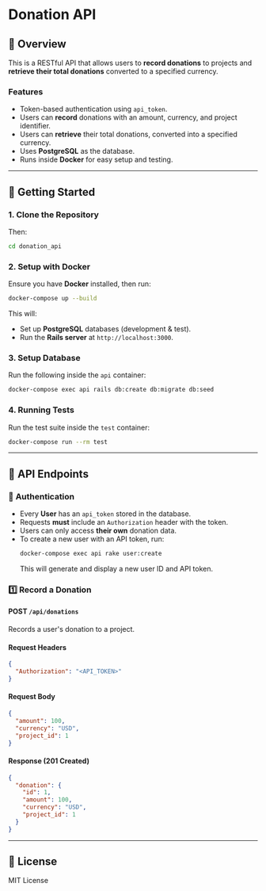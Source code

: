 # Donation API

## 📌 Overview
This is a RESTful API that allows users to **record donations** to projects and **retrieve their total donations** converted to a specified currency.

### **Features**
- Token-based authentication using `api_token`.
- Users can **record** donations with an amount, currency, and project identifier.
- Users can **retrieve** their total donations, converted into a specified currency.
- Uses **PostgreSQL** as the database.
- Runs inside **Docker** for easy setup and testing.

---
## 🚀 **Getting Started**

### **1. Clone the Repository**
Then:
```sh
cd donation_api
```

### **2. Setup with Docker**
Ensure you have **Docker** installed, then run:
```sh
docker-compose up --build
```
This will:
- Set up **PostgreSQL** databases (development & test).
- Run the **Rails server** at `http://localhost:3000`.

### **3. Setup Database**
Run the following inside the `api` container:
```sh
docker-compose exec api rails db:create db:migrate db:seed
```

### **4. Running Tests**
Run the test suite inside the `test` container:
```sh
docker-compose run --rm test
```

---
## 📌 **API Endpoints**

### 📌 **Authentication**
- Every **User** has an `api_token` stored in the database.
- Requests **must** include an `Authorization` header with the token.
- Users can only access **their own** donation data.
- To create a new user with an API token, run:
  ```sh
  docker-compose exec api rake user:create
  ```
  This will generate and display a new user ID and API token.

### **1️⃣ Record a Donation**
#### **POST** `/api/donations`
Records a user's donation to a project.

#### **Request Headers**
```json
{
  "Authorization": "<API_TOKEN>"
}
```

#### **Request Body**
```json
{
  "amount": 100,
  "currency": "USD",
  "project_id": 1
}
```

#### **Response (201 Created)**
```json
{
  "donation": {
    "id": 1,
    "amount": 100,
    "currency": "USD",
    "project_id": 1
  }
}
```

---
## 📌 **License**
MIT License
